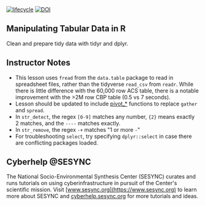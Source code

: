 [![lifecycle](https://img.shields.io/badge/lifecycle-stable-brightgreen.svg)](https://github.com/SESYNC-ci/sesync-ci.github.io/blob/master/lesson/lesson-lifecycle.md#stable)
[![DOI](https://zenodo.org/badge/114133552.svg)](https://zenodo.org/badge/latestdoi/114133552)

## Manipulating Tabular Data in R

Clean and prepare tidy data with tidyr and dplyr. 

## Instructor Notes

* This lesson uses `fread` from the `data.table` package to read in 
spreadsheet files, rather than the tidyverse `read_csv` from `readr`. 
While there is little difference with the 60,000 row ACS table, there
is a notable improvement with the >2M row CBP table (0.5 vs 7 seconds). 
* Lesson should be updated to include [pivot_*](https://tidyr.tidyverse.org/dev/articles/pivot.html)
functions to replace `gather` and `spread`. 
* In `str_detect`, the regex `[0-9]` matches any number, `{2}` means
exactly 2 matches, and the `----` matches exactly. 
* In `str_remove`, the regex `-+` matches "1 or more `-`"
* For troubleshooting `select`, try specifying `dplyr::select` in 
case there are conflicting packages loaded. 

## Cyberhelp @SESYNC

The National Socio-Environmental Synthesis Center (SESYNC) curates and runs
tutorials on using cyberinfrastructure in pursuit of the Center's scientific
mission. Visit [www.sesync.org](https://www.sesync.org) to learn more about
SESYNC and [cyberhelp.sesync.org](https://cyberhelp.sesync.org) for more
tutorials and ideas.
